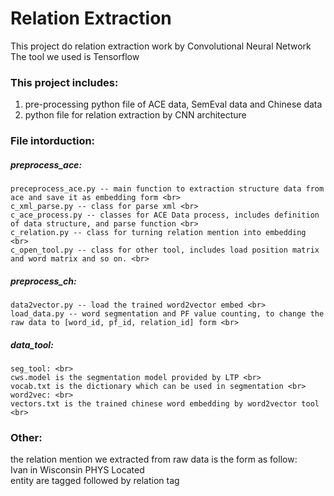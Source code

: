 # Relation Extraction
This project do relation extraction work by Convolutional Neural Network <br>
The tool we used is Tensorflow <br>

### This project includes: <br>
1. pre-processing python file of ACE data, SemEval data and Chinese data<br>
2. python file for relation extraction by CNN architecture <br>

### File intorduction: <br>
##### preprocess_ace: <br>
    preceprocess_ace.py -- main function to extraction structure data from ace and save it as embedding form <br>
    c_xml_parse.py -- class for parse xml <br>
    c_ace_process.py -- classes for ACE Data process, includes definition of data structure, and parse function <br>
    c_relation.py -- class for turning relation mention into embedding <br>
    c_open_tool.py -- class for other tool, includes load position matrix and word matrix and so on. <br>
##### preprocess_ch: <br>
    data2vector.py -- load the trained word2vector embed <br>
    load_data.py -- word segmentation and PF value counting, to change the raw data to [word_id, pf_id, relation_id] form <br>
##### data_tool: <br>
    seg_tool: <br>
    cws.model is the segmentation model provided by LTP <br>
    vocab.txt is the dictionary which can be used in segmentation <br>
    word2vec: <br>
    vectors.txt is the trained chinese word embedding by word2vector tool <br>


### Other: <br>
the relation mention we extracted from raw data is the form as follow: <br>
<e1>Ivan</e1> in <e2>Wisconsin</e2>	PHYS	Located <br>
entity are tagged followed by relation tag <br>



